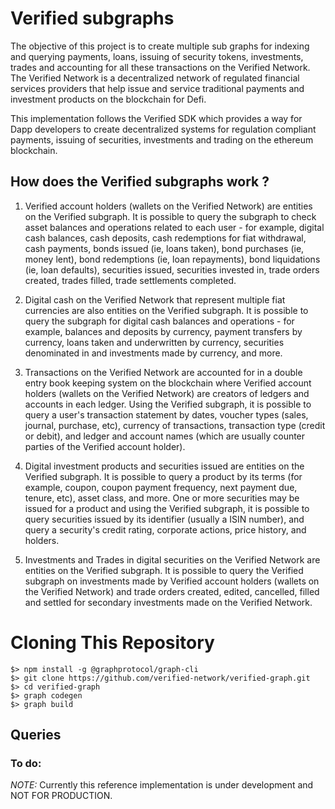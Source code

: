 # Verified subgraphs 
The objective of this project is to create multiple sub graphs for indexing and querying payments, loans, issuing of security tokens, investments, trades and accounting for all these transactions on the Verified Network. The Verified Network is a decentralized network of regulated financial services providers that help issue and service traditional payments and investment products on the blockchain for Defi.  

This implementation follows the Verified SDK which provides a way for Dapp developers to create decentralized systems for regulation compliant payments, issuing of securities, investments and trading on the ethereum blockchain.

## How does the Verified subgraphs work ?
1. Verified account holders (wallets on the Verified Network) are entities on the Verified subgraph. It is possible to query the subgraph to check asset balances and operations related to each user - for example, digital cash balances, cash deposits, cash redemptions for fiat withdrawal, cash payments, bonds issued (ie, loans taken), bond purchases (ie, money lent), bond redemptions (ie, loan repayments), bond liquidations (ie, loan defaults), securities issued, securities invested in, trade orders created, trades filled, trade settlements completed.

2. Digital cash on the Verified Network that represent multiple fiat currencies are also entities on the Verified subgraph. It is possible to query the subgraph for digital cash balances and operations - for example, balances and deposits by currency, payment transfers by currency, loans taken and underwritten by currency, securities denominated in and investments made by currency, and more. 

3. Transactions on the Verified Network are accounted for in a double entry book keeping system on the blockchain where Verified account holders (wallets on the Verified Network) are creators of ledgers and accounts in each ledger. Using the Verified subgraph, it is possible to query a user's transaction statement by dates, voucher types (sales, journal, purchase, etc), currency of transactions, transaction type (credit or debit), and ledger and account names (which are usually counter parties of the Verified account holder).  

4. Digital investment products and securities issued are entities on the Verified subgraph. It is possible to query a product by its terms (for example, coupon, coupon payment frequency, next payment due, tenure, etc), asset class, and more. One or more securities may be issued for a product and using the Verified subgraph, it is possible to query securities issued by its identifier (usually a ISIN number), and query a security's credit rating, corporate actions, price history, and holders.  

5. Investments and Trades in digital securities on the Verified Network are entities on the Verified subgraph. It is possible to query the Verified subgraph on investments made by Verified account holders (wallets on the Verified Network) and trade orders created, edited, cancelled, filled and settled for secondary investments made on the Verified Network.

# Cloning This Repository

```shell
$> npm install -g @graphprotocol/graph-cli 
$> git clone https://github.com/verified-network/verified-graph.git
$> cd verified-graph
$> graph codegen
$> graph build
```

## Queries

### To do:

*NOTE:* Currently this reference implementation is under development and NOT FOR PRODUCTION.

